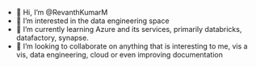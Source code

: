 - 👋 Hi, I’m @RevanthKumarM
- 👀 I’m interested in the data engineering space
- 🌱 I’m currently learning Azure and its services, primarily databricks, datafactory, synapse.
- 💞️ I’m looking to collaborate on anything that is interesting to me, vis a vis, data engineering, cloud or even improving documentation


<!---
RevanthKumarM/RevanthKumarM is a ✨ special ✨ repository because its `README.md` (this file) appears on your GitHub profile.
You can click the Preview link to take a look at your changes.
--->
